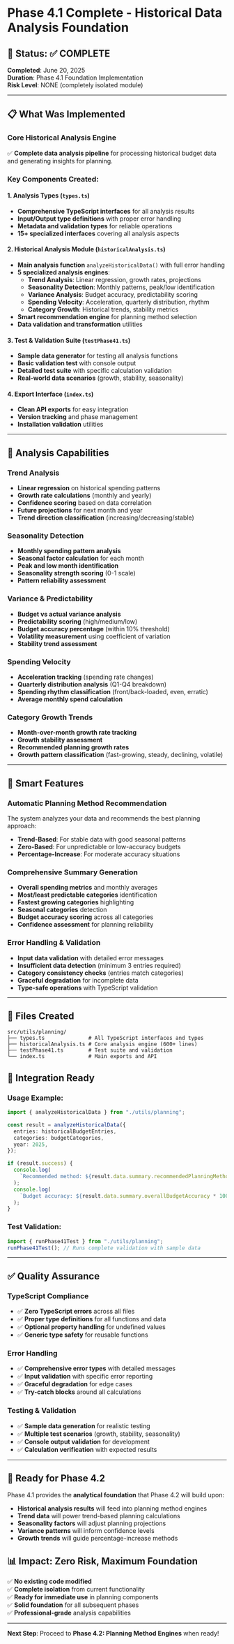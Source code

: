 # Phase 4.1 Complete - Historical Data Analysis Foundation

## 🎉 Status: ✅ COMPLETE

**Completed**: June 20, 2025  
**Duration**: Phase 4.1 Foundation Implementation  
**Risk Level**: NONE (completely isolated module)

---

## 📋 What Was Implemented

### **Core Historical Analysis Engine**

✅ **Complete data analysis pipeline** for processing historical budget data and generating insights for planning.

### **Key Components Created:**

#### **1. Analysis Types (`types.ts`)**

- **Comprehensive TypeScript interfaces** for all analysis results
- **Input/Output type definitions** with proper error handling
- **Metadata and validation types** for reliable operations
- **15+ specialized interfaces** covering all analysis aspects

#### **2. Historical Analysis Module (`historicalAnalysis.ts`)**

- **Main analysis function** `analyzeHistoricalData()` with full error handling
- **5 specialized analysis engines**:
  - **Trend Analysis**: Linear regression, growth rates, projections
  - **Seasonality Detection**: Monthly patterns, peak/low identification
  - **Variance Analysis**: Budget accuracy, predictability scoring
  - **Spending Velocity**: Acceleration, quarterly distribution, rhythm
  - **Category Growth**: Historical trends, stability metrics
- **Smart recommendation engine** for planning method selection
- **Data validation and transformation** utilities

#### **3. Test & Validation Suite (`testPhase41.ts`)**

- **Sample data generator** for testing all analysis functions
- **Basic validation test** with console output
- **Detailed test suite** with specific calculation validation
- **Real-world data scenarios** (growth, stability, seasonality)

#### **4. Export Interface (`index.ts`)**

- **Clean API exports** for easy integration
- **Version tracking** and phase management
- **Installation validation** utilities

---

## 🧠 Analysis Capabilities

### **Trend Analysis**

- **Linear regression** on historical spending patterns
- **Growth rate calculations** (monthly and yearly)
- **Confidence scoring** based on data correlation
- **Future projections** for next month and year
- **Trend direction classification** (increasing/decreasing/stable)

### **Seasonality Detection**

- **Monthly spending pattern analysis**
- **Seasonal factor calculation** for each month
- **Peak and low month identification**
- **Seasonality strength scoring** (0-1 scale)
- **Pattern reliability assessment**

### **Variance & Predictability**

- **Budget vs actual variance analysis**
- **Predictability scoring** (high/medium/low)
- **Budget accuracy percentage** (within 10% threshold)
- **Volatility measurement** using coefficient of variation
- **Stability trend assessment**

### **Spending Velocity**

- **Acceleration tracking** (spending rate changes)
- **Quarterly distribution analysis** (Q1-Q4 breakdown)
- **Spending rhythm classification** (front/back-loaded, even, erratic)
- **Average monthly spend calculation**

### **Category Growth Trends**

- **Month-over-month growth rate tracking**
- **Growth stability assessment**
- **Recommended planning growth rates**
- **Growth pattern classification** (fast-growing, steady, declining, volatile)

---

## 🎯 Smart Features

### **Automatic Planning Method Recommendation**

The system analyzes your data and recommends the best planning approach:

- **Trend-Based**: For stable data with good seasonal patterns
- **Zero-Based**: For unpredictable or low-accuracy budgets
- **Percentage-Increase**: For moderate accuracy situations

### **Comprehensive Summary Generation**

- **Overall spending metrics** and monthly averages
- **Most/least predictable categories** identification
- **Fastest growing categories** highlighting
- **Seasonal categories** detection
- **Budget accuracy scoring** across all categories
- **Confidence assessment** for planning reliability

### **Error Handling & Validation**

- **Input data validation** with detailed error messages
- **Insufficient data detection** (minimum 3 entries required)
- **Category consistency checks** (entries match categories)
- **Graceful degradation** for incomplete data
- **Type-safe operations** with TypeScript validation

---

## 📁 Files Created

```
src/utils/planning/
├── types.ts              # All TypeScript interfaces and types
├── historicalAnalysis.ts # Core analysis engine (600+ lines)
├── testPhase41.ts        # Test suite and validation
└── index.ts              # Main exports and API
```

## 🔌 Integration Ready

### **Usage Example:**

```typescript
import { analyzeHistoricalData } from "./utils/planning";

const result = analyzeHistoricalData({
  entries: historicalBudgetEntries,
  categories: budgetCategories,
  year: 2025,
});

if (result.success) {
  console.log(
    `Recommended method: ${result.data.summary.recommendedPlanningMethod}`
  );
  console.log(
    `Budget accuracy: ${result.data.summary.overallBudgetAccuracy * 100}%`
  );
}
```

### **Test Validation:**

```typescript
import { runPhase41Test } from "./utils/planning";
runPhase41Test(); // Runs complete validation with sample data
```

---

## ✅ Quality Assurance

### **TypeScript Compliance**

- ✅ **Zero TypeScript errors** across all files
- ✅ **Proper type definitions** for all functions and data
- ✅ **Optional property handling** for undefined values
- ✅ **Generic type safety** for reusable functions

### **Error Handling**

- ✅ **Comprehensive error types** with detailed messages
- ✅ **Input validation** with specific error reporting
- ✅ **Graceful degradation** for edge cases
- ✅ **Try-catch blocks** around all calculations

### **Testing & Validation**

- ✅ **Sample data generation** for realistic testing
- ✅ **Multiple test scenarios** (growth, stability, seasonality)
- ✅ **Console output validation** for development
- ✅ **Calculation verification** with expected results

---

## 🚀 Ready for Phase 4.2

Phase 4.1 provides the **analytical foundation** that Phase 4.2 will build upon:

- **Historical analysis results** will feed into planning method engines
- **Trend data** will power trend-based planning calculations
- **Seasonality factors** will adjust planning projections
- **Variance patterns** will inform confidence levels
- **Growth trends** will guide percentage-increase methods

## 📊 Impact: Zero Risk, Maximum Foundation

✅ **No existing code modified**  
✅ **Complete isolation** from current functionality  
✅ **Ready for immediate use** in planning components  
✅ **Solid foundation** for all subsequent phases  
✅ **Professional-grade** analysis capabilities

---

**Next Step**: Proceed to **Phase 4.2: Planning Method Engines** when ready!
